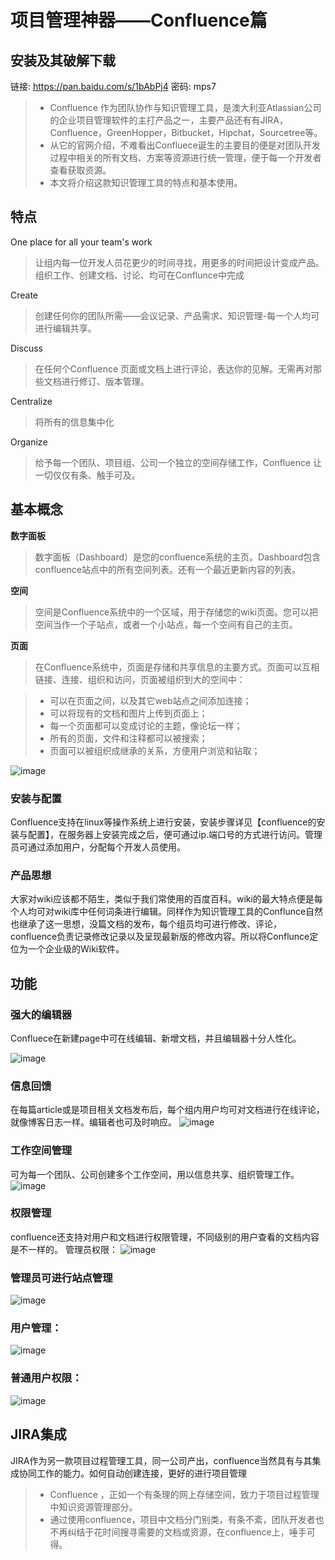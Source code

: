 
# 项目管理神器——Confluence篇

## 安装及其破解下载
链接: https://pan.baidu.com/s/1bAbPj4 密码: mps7

>* Confluence 作为团队协作与知识管理工具，是澳大利亚Atlassian公司的企业项目管理软件的主打产品之一，主要产品还有有JIRA，Confluence，GreenHopper，Bitbucket，Hipchat，Sourcetree等。
>* 从它的官网介绍，不难看出Confluece诞生的主要目的便是对团队开发过程中相关的所有文档、方案等资源进行统一管理，便于每一个开发者查看获取资源。
>* 本文将介绍这款知识管理工具的特点和基本使用。

## 特点
One place for all your team's work 
> 让组内每一位开发人员花更少的时间寻找，用更多的时间把设计变成产品。组织工作、创建文档、讨论、均可在Conflunce中完成

Create
> 创建任何你的团队所需——会议记录、产品需求、知识管理-每一个人均可进行编辑共享。

Discuss    
> 在任何个Confluence  页面或文档上进行评论，表达你的见解。无需再对那些文档进行修订、版本管理。

Centralize    
> 将所有的信息集中化

Organize    
> 给予每一个团队、项目组、公司一个独立的空间存储工作，Confluence 让一切仅仅有条、触手可及。

## 基本概念

**数字面板**
> 数字面板（Dashboard）是您的confluence系统的主页。Dashboard包含confluence站点中的所有空间列表。还有一个最近更新内容的列表。
 
**空间**
> 空间是Confluence系统中的一个区域，用于存储您的wiki页面。您可以把空间当作一个子站点，或者一个小站点，每一个空间有自己的主页。
 
**页面**
> 在Confluence系统中，页面是存储和共享信息的主要方式。页面可以互相链接、连接、组织和访问，页面被组织到大的空间中：

>* 可以在页面之间，以及其它web站点之间添加连接；
>* 可以将现有的文档和图片上传到页面上；
>* 每一个页面都可以变成讨论的主题，像论坛一样；
>* 所有的页面，文件和注释都可以被搜索；
>* 页面可以被组织成继承的关系，方便用户浏览和钻取；

![image](https://github.com/csyeva/eva/blob/master/img/github/wiki1.png)

### 安装与配置
Confluence支持在linux等操作系统上进行安装，安装步骤详见【confluence的安装与配置】，在服务器上安装完成之后，便可通过ip.端口号的方式进行访问。管理员可通过添加用户，分配每个开发人员使用。

### 产品思想
大家对wiki应该都不陌生，类似于我们常使用的百度百科。wiki的最大特点便是每个人均可对wiki库中任何词条进行编辑。同样作为知识管理工具的Conflunce自然也继承了这一思想，没篇文档的发布，每个组员均可进行修改、评论，confluence负责记录修改记录以及呈现最新版的修改内容。所以将Conflunce定位为一个企业级的Wiki软件。

## 功能

### 强大的编辑器
Confluece在新建page中可在线编辑、新增文档，并且编辑器十分人性化。

![image](https://github.com/csyeva/eva/blob/master/img/github/wiki2.png)

### 信息回馈
在每篇article或是项目相关文档发布后，每个组内用户均可对文档进行在线评论，就像博客日志一样。编辑者也可及时响应。
![image](https://github.com/csyeva/eva/blob/master/img/github/wiki3.png)

### 工作空间管理
可为每一个团队、公司创建多个工作空间，用以信息共享、组织管理工作。
![image](https://github.com/csyeva/eva/blob/master/img/github/wiki4.png)

### 权限管理
confluence还支持对用户和文档进行权限管理，不同级别的用户查看的文档内容是不一样的。
管理员权限：
![image](https://github.com/csyeva/eva/blob/master/img/github/wiki5.png)

### 管理员可进行站点管理
![image](https://github.com/csyeva/eva/blob/master/img/github/wiki6.png)

### 用户管理：
![image](https://github.com/csyeva/eva/blob/master/img/github/wiki7.png)
### 普通用户权限：
![image](https://github.com/csyeva/eva/blob/master/img/github/wiki8.png)

## JIRA集成
JIRA作为另一款项目过程管理工具，同一公司产出，confluence当然具有与其集成协同工作的能力。如何自动创建连接，更好的进行项目管理


>* Confluence ，正如一个有条理的网上存储空间，致力于项目过程管理中知识资源管理部分。
>* 通过使用confluence，项目中文档分门别类，有条不紊，团队开发者也不再纠结于花时间搜寻需要的文档或资源，在confluence上，唾手可得。


